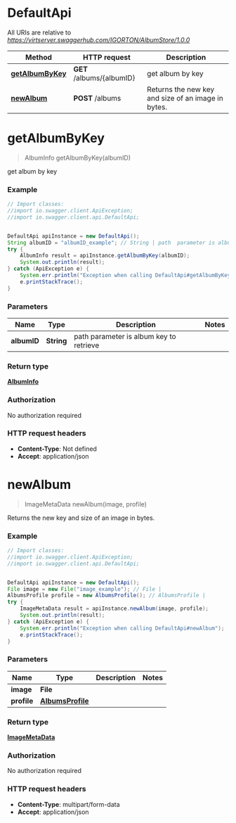 # DefaultApi

All URIs are relative to *https://virtserver.swaggerhub.com/IGORTON/AlbumStore/1.0.0*

Method | HTTP request | Description
------------- | ------------- | -------------
[**getAlbumByKey**](DefaultApi.md#getAlbumByKey) | **GET** /albums/{albumID} | get album by key
[**newAlbum**](DefaultApi.md#newAlbum) | **POST** /albums | Returns the new key and size of an image in bytes.

<a name="getAlbumByKey"></a>
# **getAlbumByKey**
> AlbumInfo getAlbumByKey(albumID)

get album by key

### Example
```java
// Import classes:
//import io.swagger.client.ApiException;
//import io.swagger.client.api.DefaultApi;


DefaultApi apiInstance = new DefaultApi();
String albumID = "albumID_example"; // String | path  parameter is album key to retrieve
try {
    AlbumInfo result = apiInstance.getAlbumByKey(albumID);
    System.out.println(result);
} catch (ApiException e) {
    System.err.println("Exception when calling DefaultApi#getAlbumByKey");
    e.printStackTrace();
}
```

### Parameters

Name | Type | Description  | Notes
------------- | ------------- | ------------- | -------------
 **albumID** | **String**| path  parameter is album key to retrieve |

### Return type

[**AlbumInfo**](AlbumInfo.md)

### Authorization

No authorization required

### HTTP request headers

 - **Content-Type**: Not defined
 - **Accept**: application/json

<a name="newAlbum"></a>
# **newAlbum**
> ImageMetaData newAlbum(image, profile)

Returns the new key and size of an image in bytes.

### Example
```java
// Import classes:
//import io.swagger.client.ApiException;
//import io.swagger.client.api.DefaultApi;


DefaultApi apiInstance = new DefaultApi();
File image = new File("image_example"); // File | 
AlbumsProfile profile = new AlbumsProfile(); // AlbumsProfile | 
try {
    ImageMetaData result = apiInstance.newAlbum(image, profile);
    System.out.println(result);
} catch (ApiException e) {
    System.err.println("Exception when calling DefaultApi#newAlbum");
    e.printStackTrace();
}
```

### Parameters

Name | Type | Description  | Notes
------------- | ------------- | ------------- | -------------
 **image** | **File**|  |
 **profile** | [**AlbumsProfile**](.md)|  |

### Return type

[**ImageMetaData**](ImageMetaData.md)

### Authorization

No authorization required

### HTTP request headers

 - **Content-Type**: multipart/form-data
 - **Accept**: application/json

